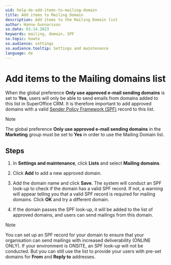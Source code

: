 ```yaml
---
uid: help-de-add-items-to-mailing-domain
title: Add items to Mailing Domain
description: Add items to the Mailing Domain list
author: Hanne Gunnarsson
so.date: 03.14.2023
keywords: mailing, domain, SPF
so.topic: howto
so.audience: settings
so.audience.tooltip: Settings and maintenance
language: de
---
```


# Add items to the Mailing domains list

When the global preference **Only use approved e-mail sending domains** is set to **Yes**, users will only be able to send emails from domains added to this list in SuperOffice CRM. It is therefore important to add approved domains with a valid [Sender Policy Framework (SPF)][1] record to this list.

> [!NOTE]
> The global preference **Only use approved e-mail sending domains** in the **Marketing** group must be set to **Yes** in order to use the Mailing Domain list.

## Steps

1. In **Settings and maintenance**, click **Lists** and select **Mailing domains**.

1. Click **Add** to add a new approved domain.

1. Add the domain name and click **Save**. The system will conduct an SPF look-up to check if the domain has a valid SPF record. If not, a warning will appear telling you that a valid SPF record is required for mailing domains. Click **OK** and try a different domain.

1. If the domain passes the SPF look-up, it will be added to the list of approved domains, and users can send mailings from this domain.

> [!NOTE]
> You can set up an SPF record for your domain to ensure that your organisation can send mailings with increased deliverability (ONLINE ONLY). If your environment is ONSITE, an SPF look-up will not be conducted. But you can still use the list to provide your users with pre-set domains for **From** and **Reply to** addresses.

<!-- Referenced links -->
[1]: ../../../email/mailgun/spf/index.md

<!-- Referenced images -->

